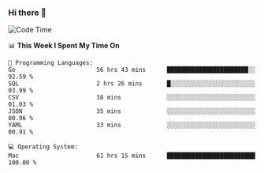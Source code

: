 ### Hi there 👋

<!--
**CrazyCollin/crazycollin** is a ✨ _special_ ✨ repository because its `README.md` (this file) appears on your GitHub profile.

Here are some ideas to get you started:

- 🔭 I’m currently working on ...
- 🌱 I’m currently learning ...
- 👯 I’m looking to collaborate on ...
- 🤔 I’m looking for help with ...
- 💬 Ask me about ...
- 📫 How to reach me: ...
- 😄 Pronouns: ...
- ⚡ Fun fact: ...
-->

<!--START_SECTION:waka-->
![Code Time](http://img.shields.io/badge/Code%20Time-3%2C086%20hrs%2016%20mins-blue)

📊 **This Week I Spent My Time On** 

```text
💬 Programming Languages: 
Go                       56 hrs 43 mins      ███████████████████████░░   92.59 % 
SQL                      2 hrs 26 mins       █░░░░░░░░░░░░░░░░░░░░░░░░   03.99 % 
CSV                      38 mins             ░░░░░░░░░░░░░░░░░░░░░░░░░   01.03 % 
JSON                     35 mins             ░░░░░░░░░░░░░░░░░░░░░░░░░   00.96 % 
YAML                     33 mins             ░░░░░░░░░░░░░░░░░░░░░░░░░   00.91 % 

💻 Operating System: 
Mac                      61 hrs 15 mins      █████████████████████████   100.00 % 
```


<!--END_SECTION:waka-->
